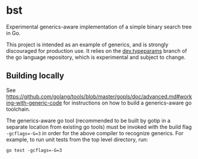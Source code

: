 # bst
Experimental generics-aware implementation of a simple binary search tree in Go.

This project is intended as an example of generics, and is strongly discouraged for production use. It relies on the [dev.typeparams](https://github.com/golang/go/tree/dev.typeparams) branch of the go language repository, which is experimental and subject to change.

## Building locally
See https://github.com/golang/tools/blob/master/gopls/doc/advanced.md#working-with-generic-code for instructions on how to build a generics-aware go toolchain.

The generics-aware go tool (recommended to be built by gotip in a separate location from existing go tools) must be invoked with the build flag `-gcflags=-G=3` in order for the above compiler to recognize generics. For example, to run unit tests from the top level directory, run:
```
go test -gcflags=-G=3
```
